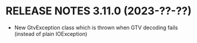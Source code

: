 # RELEASE NOTES 3.11.0 (2023-??-??)

* New GtvException class which is thrown when GTV decoding fails (instead of plain IOException)
